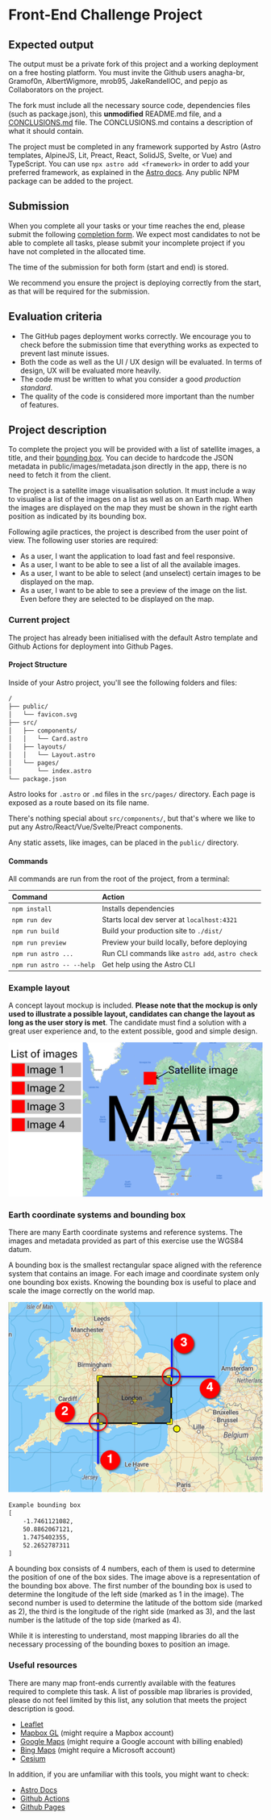 # Front-End Challenge Project

## Expected output
The output must be a private fork of this project and a working deployment on a free hosting platform. You must invite the Github users anagha-br, Gramof0n, AlbertWigmore, mrob95, JakeRandellOC, and pepjo as Collaborators on the project.

The fork must include all the necessary source code, dependencies files (such as package.json), this **unmodified** README.md file, and a [CONCLUSIONS.md](./CONCLUSIONS.md) file. The CONCLUSIONS.md contains a description of what it should contain.

The project must be completed in any framework supported by Astro (Astro templates, AlpineJS, Lit, Preact, React, SolidJS, Svelte, or Vue) and TypeScript. You can use `npx astro add <framework>` in order to add your preferred framework, as explained in the [Astro docs](https://docs.astro.build/en/guides/integrations-guide/). Any public NPM package can be added to the project.

## Submission

When you complete all your tasks or your time reaches the end, please submit the following [completion form](https://forms.gle/MQxaFd1s2DS2qqiC8). We expect most candidates to not be able to complete all tasks, please submit your incomplete project if you have not completed in the allocated time.

The time of the submission for both form (start and end) is stored. 

We recommend you ensure the project is deploying correctly from the start, as that will be required for the submission.

## Evaluation criteria
- The GitHub pages deployment works correctly. We encourage you to check before the submission time that everything works as expected to prevent last minute issues. 
- Both the code as well as the UI / UX design will be evaluated. In terms of design, UX will be evaluated more heavily.
- The code must be written to what you consider a good *production standard*.
- The quality of the code is considered more important than the number of features.

## Project description
To complete the project you will be provided with a list of satellite images, a title, and their [bounding box](#earth-coordinate-systems-and-bounding-box). You can decide to hardcode the JSON metadata in public/images/metadata.json directly in the app, there is no need to fetch it from the client.

The project is a satellite image visualisation solution. It must include a way to visualise a list of the images on a list as well as on an Earth map. When the images are displayed on the map they must be shown in the right earth position as indicated by its bounding box.

Following agile practices, the project is described from the user point of view. The following user stories are required:
- As a user, I want the application to load fast and feel responsive.
- As a user, I want to be able to see a list of all the available images.
- As a user, I want to be able to select (and unselect) certain images to be displayed on the map.
- As a user, I want to be able to see a preview of the image on the list. Even before they are selected to be displayed on the map.

### Current project

The project has already been initialised with the default Astro template and Github Actions for deployment into Github Pages.

#### Project Structure

Inside of your Astro project, you'll see the following folders and files:

```text
/
├── public/
│   └── favicon.svg
├── src/
│   ├── components/
│   │   └── Card.astro
│   ├── layouts/
│   │   └── Layout.astro
│   └── pages/
│       └── index.astro
└── package.json
```

Astro looks for `.astro` or `.md` files in the `src/pages/` directory. Each page is exposed as a route based on its file name.

There's nothing special about `src/components/`, but that's where we like to put any Astro/React/Vue/Svelte/Preact components.

Any static assets, like images, can be placed in the `public/` directory.

#### Commands

All commands are run from the root of the project, from a terminal:

| Command                   | Action                                           |
| :------------------------ | :----------------------------------------------- |
| `npm install`             | Installs dependencies                            |
| `npm run dev`             | Starts local dev server at `localhost:4321`      |
| `npm run build`           | Build your production site to `./dist/`          |
| `npm run preview`         | Preview your build locally, before deploying     |
| `npm run astro ...`       | Run CLI commands like `astro add`, `astro check` |
| `npm run astro -- --help` | Get help using the Astro CLI                     |


### Example layout

A concept layout mockup is included. **Please note that the mockup is only used to illustrate a possible layout, candidates can change the layout as long as the user story is met**. The candidate must find a solution with a great user experience and, to the extent possible, good and simple design.

![UI mockup](./mockup.png)

### Earth coordinate systems and bounding box

There are many Earth coordinate systems and reference systems. The images and metadata provided as part of this exercise use the WGS84 datum.

A bounding box is the smallest rectangular space aligned with the reference system that contains an image. For each image and coordinate system only one bounding box exists. Knowing the bounding box is useful to place and scale the image correctly on the world map.

![Example bounding box representation](./bbox.png)

```
Example bounding box
[
    -1.7461121082,
    50.8862067121,
    1.7475402355,
    52.2652787311
]
```

A bounding box consists of 4 numbers, each of them is used to determine the position of one of the box sides. The image above is a representation of the bounding box above. The first number of the bounding box is used to determine the longitude of the left side (marked as 1 in the image). The second number is used to determine the latitude of the bottom side (marked as 2), the third is the longitude of the right side (marked as 3), and the last number is the latitude of the top side (marked as 4).

While it is interesting to understand, most mapping libraries do all the necessary processing of the bounding boxes to position an image.

### Useful resources

There are many map front-ends currently available with the features required to complete this task. A list of possible map libraries is provided, please do not feel limited by this list, any solution that meets the project description is good.

- [Leaflet](https://leafletjs.com/)
- [Mapbox GL](https://docs.mapbox.com/mapbox-gl-js/api/) (might require a Mapbox account)
- [Google Maps](https://developers.google.com/maps/documentation) (might require a Google account with billing enabled)
- [Bing Maps](https://www.bingmapsportal.com/) (might require a Microsoft account)
- [Cesium](https://cesium.com/)

In addition, if you are unfamiliar with this tools, you might want to check:

- [Astro Docs](https://docs.astro.build/)
- [Github Actions](https://docs.github.com/en/actions)
- [Github Pages](https://docs.github.com/en/pages)

